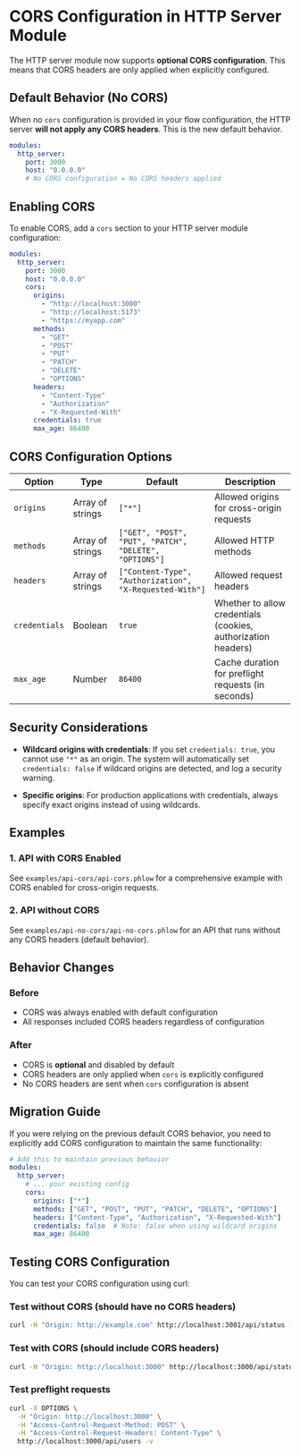 # CORS Configuration in HTTP Server Module

The HTTP server module now supports **optional CORS configuration**. This means that CORS headers are only applied when explicitly configured.

## Default Behavior (No CORS)

When no `cors` configuration is provided in your flow configuration, the HTTP server **will not apply any CORS headers**. This is the new default behavior.

```yaml
modules:
  http_server:
    port: 3000
    host: "0.0.0.0"
    # No CORS configuration = No CORS headers applied
```

## Enabling CORS

To enable CORS, add a `cors` section to your HTTP server module configuration:

```yaml
modules:
  http_server:
    port: 3000
    host: "0.0.0.0"
    cors:
      origins:
        - "http://localhost:3000"
        - "http://localhost:5173"
        - "https://myapp.com"
      methods:
        - "GET"
        - "POST"
        - "PUT"
        - "PATCH" 
        - "DELETE"
        - "OPTIONS"
      headers:
        - "Content-Type"
        - "Authorization"
        - "X-Requested-With"
      credentials: true
      max_age: 86400
```

## CORS Configuration Options

| Option | Type | Default | Description |
|--------|------|---------|-------------|
| `origins` | Array of strings | `["*"]` | Allowed origins for cross-origin requests |
| `methods` | Array of strings | `["GET", "POST", "PUT", "PATCH", "DELETE", "OPTIONS"]` | Allowed HTTP methods |
| `headers` | Array of strings | `["Content-Type", "Authorization", "X-Requested-With"]` | Allowed request headers |
| `credentials` | Boolean | `true` | Whether to allow credentials (cookies, authorization headers) |
| `max_age` | Number | `86400` | Cache duration for preflight requests (in seconds) |

## Security Considerations

- **Wildcard origins with credentials**: If you set `credentials: true`, you cannot use `"*"` as an origin. The system will automatically set `credentials: false` if wildcard origins are detected, and log a security warning.

- **Specific origins**: For production applications with credentials, always specify exact origins instead of using wildcards.

## Examples

### 1. API with CORS Enabled

See `examples/api-cors/api-cors.phlow` for a comprehensive example with CORS enabled for cross-origin requests.

### 2. API without CORS

See `examples/api-no-cors/api-no-cors.phlow` for an API that runs without any CORS headers (default behavior).

## Behavior Changes

### Before
- CORS was always enabled with default configuration
- All responses included CORS headers regardless of configuration

### After
- CORS is **optional** and disabled by default
- CORS headers are only applied when `cors` is explicitly configured
- No CORS headers are sent when `cors` configuration is absent

## Migration Guide

If you were relying on the previous default CORS behavior, you need to explicitly add CORS configuration to maintain the same functionality:

```yaml
# Add this to maintain previous behavior
modules:
  http_server:
    # ... your existing config
    cors:
      origins: ["*"]
      methods: ["GET", "POST", "PUT", "PATCH", "DELETE", "OPTIONS"]
      headers: ["Content-Type", "Authorization", "X-Requested-With"]
      credentials: false  # Note: false when using wildcard origins
      max_age: 86400
```

## Testing CORS Configuration

You can test your CORS configuration using curl:

### Test without CORS (should have no CORS headers)
```bash
curl -H "Origin: http://example.com" http://localhost:3001/api/status -v
```

### Test with CORS (should include CORS headers)
```bash
curl -H "Origin: http://localhost:3000" http://localhost:3000/api/status -v
```

### Test preflight requests
```bash
curl -X OPTIONS \
  -H "Origin: http://localhost:3000" \
  -H "Access-Control-Request-Method: POST" \
  -H "Access-Control-Request-Headers: Content-Type" \
  http://localhost:3000/api/users -v
```
